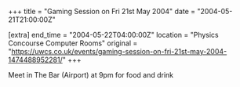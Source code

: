+++
title = "Gaming Session on Fri 21st May 2004"
date = "2004-05-21T21:00:00Z"

[extra]
end_time = "2004-05-22T04:00:00Z"
location = "Physics Concourse Computer Rooms"
original = "https://uwcs.co.uk/events/gaming-session-on-fri-21st-may-2004-1474488952281/"
+++

Meet in The Bar (Airport) at 9pm for food and drink

